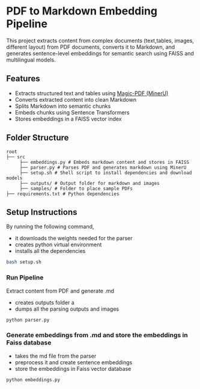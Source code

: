 # PDF to Markdown Embedding Pipeline

This project extracts content from complex documents (text,tables, images, different layout) from PDF documents,
converts it to Markdown, and generates sentence-level embeddings for semantic search using FAISS and multilingual models.

## Features

- Extracts structured text and tables using [Magic-PDF (MinerU)](https://github.com/opendatalab/MinerU)
- Converts extracted content into clean Markdown
- Splits Markdown into semantic chunks
- Embeds chunks using Sentence Transformers
- Stores embeddings in a FAISS vector index

## Folder Structure
```
root
├── src
     ├── embeddings.py # Embeds markdown content and stores in FAISS
     ├── parser.py # Parses PDF and generates markdown using MinerU
     ├── setup.sh # Shell script to install dependencies and download models
     ├── outputs/ # Output folder for markdown and images
     ├── samples/ # Folder to place sample PDFs
├── requirements.txt # Python dependencies
```

## Setup Instructions

By running the following command, 
- it downloads the weights needed for the parser
- creates python virtual environment
- installs all the dependencies 

```bash
bash setup.sh
```

### Run Pipeline
Extract content from PDF and generate .md
- creates outputs folder a
- dumps all the parsing outputs and images

``` bash
python parser.py
```
### Generate embeddings from .md and store the embeddings in Faiss database

- takes the md file from the parser
- preprocess it and create sentence embeddings
- store the embeddings in Faiss vector database

``` bash
python embeddings.py
```
